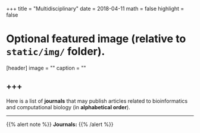 +++
title = "Multidisciplinary"
date = 2018-04-11
math = false
highlight = false

# Optional featured image (relative to `static/img/` folder).
[header]
image = ""
caption = ""


+++
---
Here is a list of **journals** that may publish articles related to bioinformatics and computational biology (in **alphabetical order**).

---
{{% alert note %}}
**Journals:**
{{% /alert %}}




             